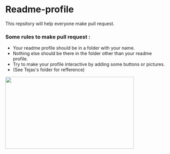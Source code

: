 # Readme-profile

This repsitory will help everyone make pull request.

### Some rules to make pull request : 

<ul>
<li>Your readme profile should be in a folder with your name.</li>
<li>Nothing else should be there in the folder other than your readme profile.</li>
<li>Try to make your profile interactive by adding some buttons or pictures.</li>
<li>(See Tejas's folder for refference)</li>
</ul>


<p><a href="https://hacktoberfest.digitalocean.com?wvideo=rrnq2hxoso"><img src="https://embed-fastly.wistia.com/deliveries/49bd387c40e2c5aada92abdf973bc46d.jpg?image_play_button_size=2x&amp;image_crop_resized=960x540&amp;image_play_button=1&amp;image_play_button_color=1e71e7e0" width="400" height="225" style="width: 400px; height: 225px;"></a></p><p><a href="https://hacktoberfest.digitalocean.com?wvideo=rrnq2hxoso"></a></p>

